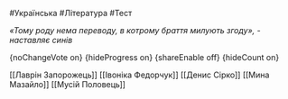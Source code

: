 #Українська #Література #Тест

*«Тому роду нема переводу, в котрому браття милують згоду», - наставляє синів*

{noChangeVote on}
{hideProgress on}
{shareEnable off}
{hideCount on}

[[Лаврін Запорожець]]
[[Івоніка Федорчук]]
[[Денис Сірко]]
[[Мина Мазайло]]
[[Мусій Половець]]
